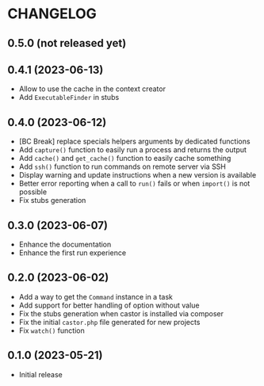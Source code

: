 # CHANGELOG

## 0.5.0 (not released yet)

## 0.4.1 (2023-06-13)

* Allow to use the cache in the context creator
* Add `ExecutableFinder` in stubs

## 0.4.0 (2023-06-12)

* [BC Break] replace specials helpers arguments by dedicated functions
* Add `capture()` function to easily run a process and returns the output
* Add `cache()` and `get_cache()` function to easily cache something
* Add `ssh()` function to run commands on remote server via SSH
* Display warning and update instructions when a new version is available
* Better error reporting when a call to `run()` fails or when `import()` is not possible
* Fix stubs generation

## 0.3.0 (2023-06-07)

* Enhance the documentation
* Enhance the first run experience

## 0.2.0 (2023-06-02)

* Add a way to get the `Command` instance in a task
* Add support for better handling of option without value
* Fix the stubs generation when castor is installed via composer
* Fix the initial `castor.php` file generated for new projects
* Fix `watch()` function

## 0.1.0 (2023-05-21)

* Initial release
